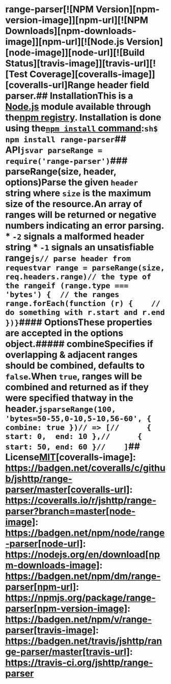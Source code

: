# range-parser[![NPM Version][npm-version-image]][npm-url][![NPM Downloads][npm-downloads-image]][npm-url][![Node.js Version][node-image]][node-url][![Build Status][travis-image]][travis-url][![Test Coverage][coveralls-image]][coveralls-url]Range header field parser.## InstallationThis is a [Node.js](https://nodejs.org/en/) module available through the[npm registry](https://www.npmjs.com/). Installation is done using the[`npm install` command](https://docs.npmjs.com/getting-started/installing-npm-packages-locally):```sh$ npm install range-parser```## API<!-- eslint-disable no-unused-vars -->```jsvar parseRange = require('range-parser')```### parseRange(size, header, options)Parse the given `header` string where `size` is the maximum size of the resource.An array of ranges will be returned or negative numbers indicating an error parsing.  * `-2` signals a malformed header string  * `-1` signals an unsatisfiable range<!-- eslint-disable no-undef -->```js// parse header from requestvar range = parseRange(size, req.headers.range)// the type of the rangeif (range.type === 'bytes') {  // the ranges  range.forEach(function (r) {    // do something with r.start and r.end  })}```#### OptionsThese properties are accepted in the options object.##### combineSpecifies if overlapping & adjacent ranges should be combined, defaults to `false`.When `true`, ranges will be combined and returned as if they were specified thatway in the header.<!-- eslint-disable no-undef -->```jsparseRange(100, 'bytes=50-55,0-10,5-10,56-60', { combine: true })// => [//      { start: 0,  end: 10 },//      { start: 50, end: 60 }//    ]```## License[MIT](LICENSE)[coveralls-image]: https://badgen.net/coveralls/c/github/jshttp/range-parser/master[coveralls-url]: https://coveralls.io/r/jshttp/range-parser?branch=master[node-image]: https://badgen.net/npm/node/range-parser[node-url]: https://nodejs.org/en/download[npm-downloads-image]: https://badgen.net/npm/dm/range-parser[npm-url]: https://npmjs.org/package/range-parser[npm-version-image]: https://badgen.net/npm/v/range-parser[travis-image]: https://badgen.net/travis/jshttp/range-parser/master[travis-url]: https://travis-ci.org/jshttp/range-parser